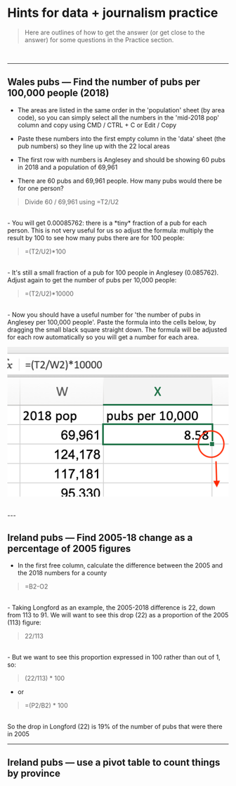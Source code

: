 # Hints for data + journalism practice

> Here are outlines of how to get the answer (or get close to the answer) for some questions in the Practice section.

<br />

---

## Wales pubs — Find the number of pubs per 100,000 people (2018)

- The areas are listed in the same order in the 'population' sheet (by area code), so you can simply select all the numbers in the 'mid-2018 pop' column and copy using CMD / CTRL + C or Edit / Copy

- Paste these numbers into the first empty column in the 'data' sheet (the pub numbers) so they line up with the 22 local areas

- The first row with numbers is Anglesey and should be showing 60 pubs in 2018 and a population of 69,961

- There are 60 pubs and 69,961 people. How many pubs would there be for one person?

> Divide 60 / 69,961 using =T2/U2

<br />
- You will get 0.00085762: there is a *tiny* fraction of a pub for each person. This is not very useful for us so adjust the formula: multiply the result by 100 to see how many pubs there are for 100 people:

> =(T2/U2)*100

<br />
- It's still a small fraction of a pub for 100 people in Anglesey (0.085762). Adjust again to get the number of pubs per 10,000 people:

> =(T2/U2)*10000

<br />
- Now you should have a useful number for 'the number of pubs in Anglesey per 100,000 people'. Paste the formula into the cells below, by dragging the small black square straight down. The formula will be adjusted for each row automatically so you will get a number for each area.

![pic zero](/images/questions/sq_corner.png)

<br />
---

## Ireland pubs — Find 2005-18 change as a percentage of 2005 figures

- In the first free column, calculate the difference between the 2005 and the 2018 numbers for a county

> =B2-O2

<br />
- Taking Longford as an example, the 2005-2018 difference is 22, down from 113 to 91. We will want to see this drop (22) as a proportion of the 2005 (113) figure:

> 22/113

<br />
- But we want to see this proportion expressed in 100 rather than out of 1, so:

> (22/113) *  100

- or

> =(P2/B2) * 100

<br />
So the drop in Longford (22) is 19% of the number of pubs that were there in 2005

---

## Ireland pubs — use a pivot table to count things by province
